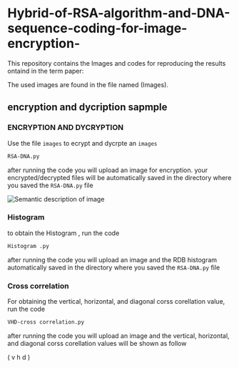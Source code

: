 # Hybrid-of-RSA-algorithm-and-DNA-sequence-coding-for-image-encryption-

This repository contains the Images and codes for reproducing the results ontaind in the term paper:


The used images are found in the file named (Images).

## encryption and dycription  sapmple 


### ENCRYPTION AND DYCRYPTION   

Use the file `images` to ecrypt and dycrpte an `images`

```bash 
RSA-DNA.py
```
after running the code you will upload an image for encryption.
your encrypted/decrypted files will be automatically saved in the directory where you saved the `RSA-DNA.py` file

![Semantic description of image](C:\Users\DELL\PycharmProjects\pythonProject2\encryptedRSA.jpg "Image Title")



### Histogram 

to obtain the Histogram , run the code 
```bash 
Histogram .py
```
after running the code you will upload an image and the RDB histogram automatically saved in the directory where you saved the `RSA-DNA.py` file


### Cross correlation 

For obtaining the vertical, horizontal, and diagonal corss corellation value, run the code 

```bash 
VHD-cross correlation.py
```
after running the code you will upload an image and the vertical, horizontal, and diagonal corss corellation values will be shown as follow 

( v h d )



